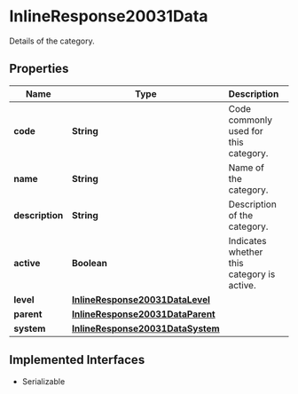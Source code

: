 

# InlineResponse20031Data

Details of the category.

## Properties

Name | Type | Description | Notes
------------ | ------------- | ------------- | -------------
**code** | **String** | Code commonly used for this category. |  [optional]
**name** | **String** | Name of the category. |  [optional]
**description** | **String** | Description of the category. |  [optional]
**active** | **Boolean** | Indicates whether this category is active. |  [optional]
**level** | [**InlineResponse20031DataLevel**](InlineResponse20031DataLevel.md) |  |  [optional]
**parent** | [**InlineResponse20031DataParent**](InlineResponse20031DataParent.md) |  |  [optional]
**system** | [**InlineResponse20031DataSystem**](InlineResponse20031DataSystem.md) |  |  [optional]


## Implemented Interfaces

* Serializable


